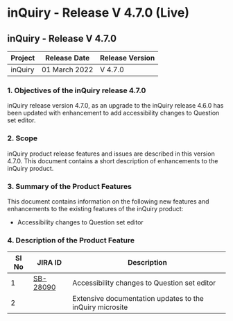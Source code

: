 # inQuiry - Release V 4.7.0 (Live)

## inQuiry - Release V 4.7.0

| Project | Release Date  | Release Version |
| ------- | ------------- | --------------- |
| inQuiry | 01 March 2022 | V 4.7.0         |

### **1. Objectives of the inQuiry release 4.7.0**

inQuiry release version 4.7.0, as an upgrade to the inQuiry release 4.6.0 has been updated with enhancement to add accessibility changes to Question set editor.

### 2. Scope

inQuiry product release features and issues are described in this version 4.7.0. This document contains a short description of enhancements to the inQuiry product.

### **3. Summary of the Product Features**&#x20;

This document contains information on the following new features and enhancements to the existing features of the inQuiry product:

* Accessibility changes to Question set editor

### 4. **Description of the Product Feature**

<table><thead><tr><th data-type="number">SI No</th><th>JIRA ID</th><th>Description</th></tr></thead><tbody><tr><td>1</td><td><a href="https://project-sunbird.atlassian.net/browse/SB-28090">SB-28090</a></td><td>Accessibility changes to Question set editor</td></tr><tr><td>2</td><td></td><td>Extensive documentation updates to the inQuiry microsite</td></tr></tbody></table>

